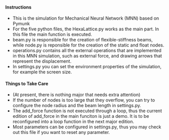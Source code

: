 #### Instructions

+ This is the simulation for Mechanical Neural Network (MNN) based on Pymunk
+ For the five python files, the HexaLattice.py works as the main part. In this file the main function is executed.
+ beam.py is responsible for the creation of  flexible-stiffness beams, while node.py is reponsible for the creation of the static and float nodes.
+ operations.py contains all the external operations that are implemented in this MNN simulation, such as external force, and drawing arrows that represent the displacement.
+ In settings.py you can set the environment properties of the simulation, for example the screen size.

#### Things to Take Care

+ (At present, there is nothing major that needs extra attention)
+ If the number of nodes is too large that they overflow, you can try to configure the node radius and the beam length in settings.py.
+ The add_force function is not executed through a loop, thus the current edition of add_force in the main funciton is just a demo. It is to be reconfigured into a loop function in the next major edition.
+ Most parameters can be configured in settings.py, thus you may check out this file if you want to reset any parameter.
